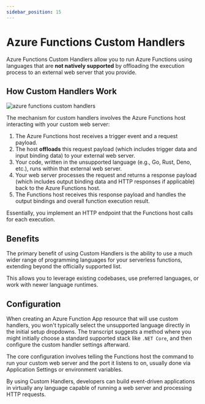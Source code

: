 ```yaml
---
sidebar_position: 15
---
```


# Azure Functions Custom Handlers

Azure Functions Custom Handlers allow you to run Azure Functions using languages that are **not natively supported** by offloading the execution process to an external web server that you provide.

## How Custom Handlers Work

<div>
  <img src={require('@site/static/img/azure-compute-solutions/azure-functions-custom-handlers.png').default} alt="azure functions custom handlers" />
</div>

The mechanism for custom handlers involves the Azure Functions host interacting with your custom web server:

1.  The Azure Functions host receives a trigger event and a request payload.
2.  The host **offloads** this request payload (which includes trigger data and input binding data) to your external web server.
3.  Your code, written in the unsupported language (e.g., Go, Rust, Deno, etc.), runs within that external web server.
4.  Your web server processes the request and returns a response payload (which includes output binding data and HTTP responses if applicable) back to the Azure Functions host.
5.  The Functions host receives this response payload and handles the output bindings and overall function execution result.

Essentially, you implement an HTTP endpoint that the Functions host calls for each execution.

## Benefits

The primary benefit of using Custom Handlers is the ability to use a much wider range of programming languages for your serverless functions, extending beyond the officially supported list.

This allows you to leverage existing codebases, use preferred languages, or work with newer language runtimes.

## Configuration

When creating an Azure Function App resource that will use custom handlers, you won't typically select the unsupported language directly in the initial setup dropdowns. The transcript suggests a method where you might initially choose a standard supported stack like `.NET Core`, and then configure the custom handler settings afterward.

The core configuration involves telling the Functions host the command to run your custom web server and the port it listens to on, usually done via Application Settings or environment variables.

By using Custom Handlers, developers can build event-driven applications in virtually any language capable of running a web server and processing HTTP requests.